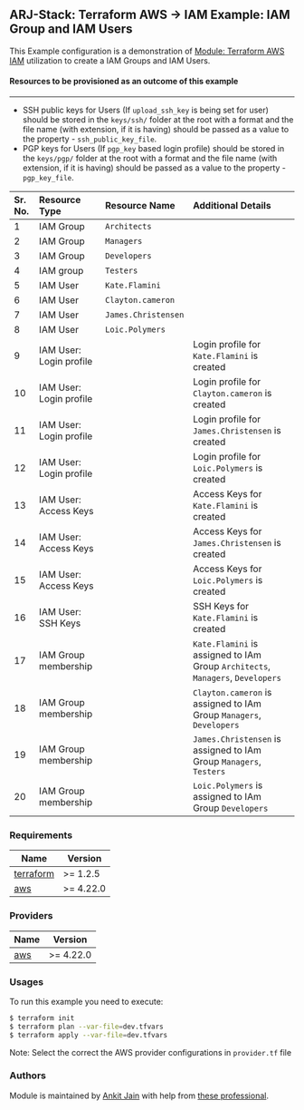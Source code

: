 ## ARJ-Stack: Terraform AWS -> IAM Example: IAM Group and IAM Users

This Example configuration is a demonstration of [Module: Terraform AWS IAM](https://github.com/ankit-jn/terraform-aws-iam) utilization to create a IAM Groups and IAM Users.

#### Resources to be provisioned as an outcome of this example
---

- SSH public keys for Users (If `upload_ssh_key` is being set for user) should be stored in the `keys/ssh/` folder at the root with a format and the file name (with extension, if it is having) should be passed as a value to the property - `ssh_public_key_file`.
- PGP keys for Users (If `pgp_key` based login profile) should be stored in the `keys/pgp/` folder at the root with a format and the file name (with extension, if it is having) should be passed as a value to the property - `pgp_key_file`.

| Sr. No. | Resource Type | Resource Name | Additional Details |
|:------|:------|:------|:------|
| 1 | IAM Group | `Architects` |  |
| 2 | IAM Group | `Managers` |  |
| 3 | IAM Group | `Developers` |  |
| 4 | IAM group | `Testers` |  |
| 5 | IAM User | `Kate.Flamini` |  |
| 6 | IAM User | `Clayton.cameron` |  |
| 7 | IAM User | `James.Christensen` |  |
| 8 | IAM User | `Loic.Polymers` |  |
| 9 | IAM User: Login profile |  | Login profile for `Kate.Flamini` is created |
| 10 | IAM User: Login profile |  | Login profile for `Clayton.cameron` is created |
| 11 | IAM User: Login profile |  | Login profile for `James.Christensen` is created |
| 12 | IAM User: Login profile |  | Login profile for `Loic.Polymers` is created |
| 13 | IAM User: Access Keys |  | Access Keys for `Kate.Flamini` is created |
| 14 | IAM User: Access Keys |  | Access Keys for `James.Christensen` is created |
| 15 | IAM User: Access Keys |  | Access Keys for `Loic.Polymers` is created |
| 16 | IAM User: SSH Keys |  | SSH Keys for `Kate.Flamini` is created |
| 17 | IAM Group membership |  | `Kate.Flamini` is assigned to IAm Group `Architects`, `Managers`, `Developers` |
| 18 | IAM Group membership |  | `Clayton.cameron` is assigned to IAm Group `Managers`, `Developers` |
| 19 | IAM Group membership |  | `James.Christensen` is assigned to IAm Group `Managers`, `Testers` |
| 20 | IAM Group membership |  | `Loic.Polymers` is assigned to IAm Group `Developers` |

### Requirements

| Name | Version |
|------|---------|
| <a name="requirement_terraform"></a> [terraform](#requirement\_terraform) | >= 1.2.5 |
| <a name="requirement_aws"></a> [aws](#requirement\_aws) | >= 4.22.0 |

### Providers

| Name | Version |
|------|---------|
| <a name="provider_aws"></a> [aws](#provider\_aws) | >= 4.22.0 |

### Usages

To run this example you need to execute:

```bash
$ terraform init
$ terraform plan --var-file=dev.tfvars
$ terraform apply --var-file=dev.tfvars
```

Note: Select the correct the AWS provider configurations in `provider.tf` file

### Authors

Module is maintained by [Ankit Jain](https://github.com/ankit-jn) with help from [these professional](https://github.com/ankit-jn/terraform-aws-examples/graphs/contributors).